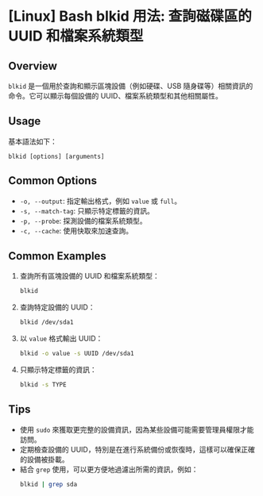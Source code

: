 # [Linux] Bash blkid 用法: 查詢磁碟區的 UUID 和檔案系統類型

## Overview
`blkid` 是一個用於查詢和顯示區塊設備（例如硬碟、USB 隨身碟等）相關資訊的命令。它可以顯示每個設備的 UUID、檔案系統類型和其他相關屬性。

## Usage
基本語法如下：
```
blkid [options] [arguments]
```

## Common Options
- `-o, --output`: 指定輸出格式，例如 `value` 或 `full`。
- `-s, --match-tag`: 只顯示特定標籤的資訊。
- `-p, --probe`: 探測設備的檔案系統類型。
- `-c, --cache`: 使用快取來加速查詢。

## Common Examples
1. 查詢所有區塊設備的 UUID 和檔案系統類型：
   ```bash
   blkid
   ```

2. 查詢特定設備的 UUID：
   ```bash
   blkid /dev/sda1
   ```

3. 以 `value` 格式輸出 UUID：
   ```bash
   blkid -o value -s UUID /dev/sda1
   ```

4. 只顯示特定標籤的資訊：
   ```bash
   blkid -s TYPE
   ```

## Tips
- 使用 `sudo` 來獲取更完整的設備資訊，因為某些設備可能需要管理員權限才能訪問。
- 定期檢查設備的 UUID，特別是在進行系統備份或恢復時，這樣可以確保正確的設備被掛載。
- 結合 `grep` 使用，可以更方便地過濾出所需的資訊，例如：
  ```bash
  blkid | grep sda
  ```